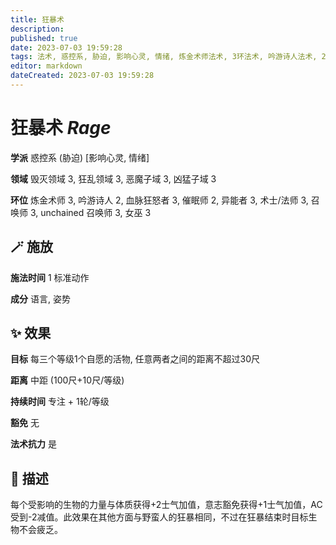 ```yaml
---
title: 狂暴术
description: 
published: true
date: 2023-07-03 19:59:28
tags: 法术, 惑控系, 胁迫, 影响心灵, 情绪, 炼金术师法术, 3环法术, 吟游诗人法术, 2环法术, 血脉狂怒者法术, 催眠师法术, 异能者法术, 术士/法师法术, 召唤师法术, unchained 召唤师法术, 女巫法术, 毁灭领域, 狂乱领域, 恶魔子域, 凶猛子域
editor: markdown
dateCreated: 2023-07-03 19:59:28
---
```


# **狂暴术** *Rage*

**学派** 惑控系 (胁迫) \[影响心灵, 情绪\] 

**领域** 毁灭领域 3, 狂乱领域 3, 恶魔子域 3, 凶猛子域 3

**环位** 炼金术师 3, 吟游诗人 2, 血脉狂怒者 3, 催眠师 2, 异能者 3, 术士/法师 3, 召唤师 3, unchained 召唤师 3, 女巫 3

## 🪄 施放

**施法时间** 1 标准动作

**成分** 语言, 姿势

## ✨ 效果 

**目标** 每三个等级1个自愿的活物, 任意两者之间的距离不超过30尺 

**距离** 中距 (100尺+10尺/等级)  

**持续时间** 专注 + 1轮/等级 

**豁免** 无

**法术抗力** 是

## 📖 描述

每个受影响的生物的力量与体质获得+2士气加值，意志豁免获得+1士气加值，AC受到-2减值。此效果在其他方面与野蛮人的狂暴相同，不过在狂暴结束时目标生物不会疲乏。
    